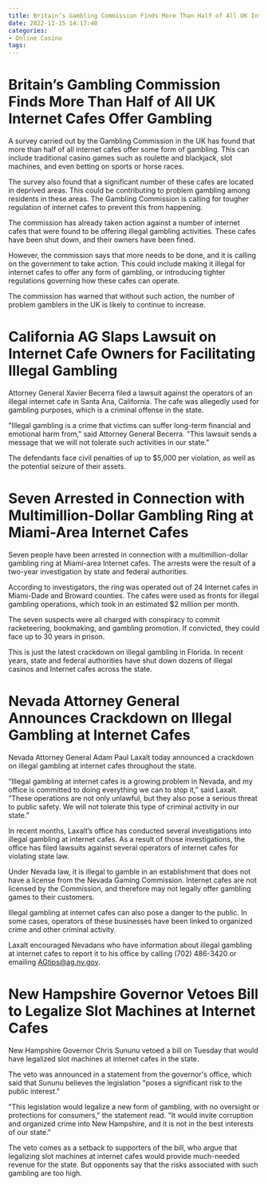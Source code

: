 ```yaml
---
title: Britain’s Gambling Commission Finds More Than Half of All UK Internet Cafes Offer Gambling
date: 2022-11-15 14:17:40
categories:
- Online Casino
tags:
---
```



#  Britain’s Gambling Commission Finds More Than Half of All UK Internet Cafes Offer Gambling

A survey carried out by the Gambling Commission in the UK has found that more than half of all internet cafes offer some form of gambling. This can include traditional casino games such as roulette and blackjack, slot machines, and even betting on sports or horse races.

The survey also found that a significant number of these cafes are located in deprived areas. This could be contributing to problem gambling among residents in these areas. The Gambling Commission is calling for tougher regulation of internet cafes to prevent this from happening.

The commission has already taken action against a number of internet cafes that were found to be offering illegal gambling activities. These cafes have been shut down, and their owners have been fined.

However, the commission says that more needs to be done, and it is calling on the government to take action. This could include making it illegal for internet cafes to offer any form of gambling, or introducing tighter regulations governing how these cafes can operate.

The commission has warned that without such action, the number of problem gamblers in the UK is likely to continue to increase.

#  California AG Slaps Lawsuit on Internet Cafe Owners for Facilitating Illegal Gambling

Attorney General Xavier Becerra filed a lawsuit against the operators of an illegal internet cafe in Santa Ana, California. The cafe was allegedly used for gambling purposes, which is a criminal offense in the state.

"Illegal gambling is a crime that victims can suffer long-term financial and emotional harm from," said Attorney General Becerra. "This lawsuit sends a message that we will not tolerate such activities in our state."

The defendants face civil penalties of up to $5,000 per violation, as well as the potential seizure of their assets.

#  Seven Arrested in Connection with Multimillion-Dollar Gambling Ring at Miami-Area Internet Cafes

Seven people have been arrested in connection with a multimillion-dollar gambling ring at Miami-area Internet cafes. The arrests were the result of a two-year investigation by state and federal authorities.

According to investigators, the ring was operated out of 24 Internet cafes in Miami-Dade and Broward counties. The cafes were used as fronts for illegal gambling operations, which took in an estimated $2 million per month.

The seven suspects were all charged with conspiracy to commit racketeering, bookmaking, and gambling promotion. If convicted, they could face up to 30 years in prison.

This is just the latest crackdown on illegal gambling in Florida. In recent years, state and federal authorities have shut down dozens of illegal casinos and Internet cafes across the state.

#  Nevada Attorney General Announces Crackdown on Illegal Gambling at Internet Cafes

Nevada Attorney General Adam Paul Laxalt today announced a crackdown on illegal gambling at internet cafes throughout the state.

“Illegal gambling at internet cafes is a growing problem in Nevada, and my office is committed to doing everything we can to stop it,” said Laxalt. “These operations are not only unlawful, but they also pose a serious threat to public safety. We will not tolerate this type of criminal activity in our state.”

In recent months, Laxalt’s office has conducted several investigations into illegal gambling at internet cafes. As a result of those investigations, the office has filed lawsuits against several operators of internet cafes for violating state law.

Under Nevada law, it is illegal to gamble in an establishment that does not have a license from the Nevada Gaming Commission. Internet cafes are not licensed by the Commission, and therefore may not legally offer gambling games to their customers.

Illegal gambling at internet cafes can also pose a danger to the public. In some cases, operators of these businesses have been linked to organized crime and other criminal activity.

Laxalt encouraged Nevadans who have information about illegal gambling at internet cafes to report it to his office by calling (702) 486-3420 or emailing AGtips@ag.nv.gov.

#  New Hampshire Governor Vetoes Bill to Legalize Slot Machines at Internet Cafes

New Hampshire Governor Chris Sununu vetoed a bill on Tuesday that would have legalized slot machines at internet cafes in the state.

The veto was announced in a statement from the governor's office, which said that Sununu believes the legislation "poses a significant risk to the public interest."

"This legislation would legalize a new form of gambling, with no oversight or protections for consumers," the statement read. "It would invite corruption and organized crime into New Hampshire, and it is not in the best interests of our state."

The veto comes as a setback to supporters of the bill, who argue that legalizing slot machines at internet cafes would provide much-needed revenue for the state. But opponents say that the risks associated with such gambling are too high.